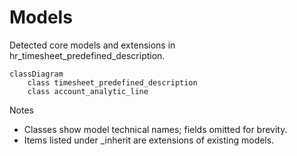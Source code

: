 # Models

Detected core models and extensions in hr_timesheet_predefined_description.

```mermaid
classDiagram
    class timesheet_predefined_description
    class account_analytic_line
```

Notes
- Classes show model technical names; fields omitted for brevity.
- Items listed under _inherit are extensions of existing models.

